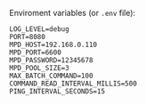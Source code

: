 Enviroment variables (or `.env` file):

```properties
LOG_LEVEL=debug
PORT=8080
MPD_HOST=192.168.0.110
MPD_PORT=6600
MPD_PASSWORD=12345678
MPD_POOL_SIZE=3
MAX_BATCH_COMMAND=100
COMMAND_READ_INTERVAL_MILLIS=500
PING_INTERVAL_SECONDS=15
```
